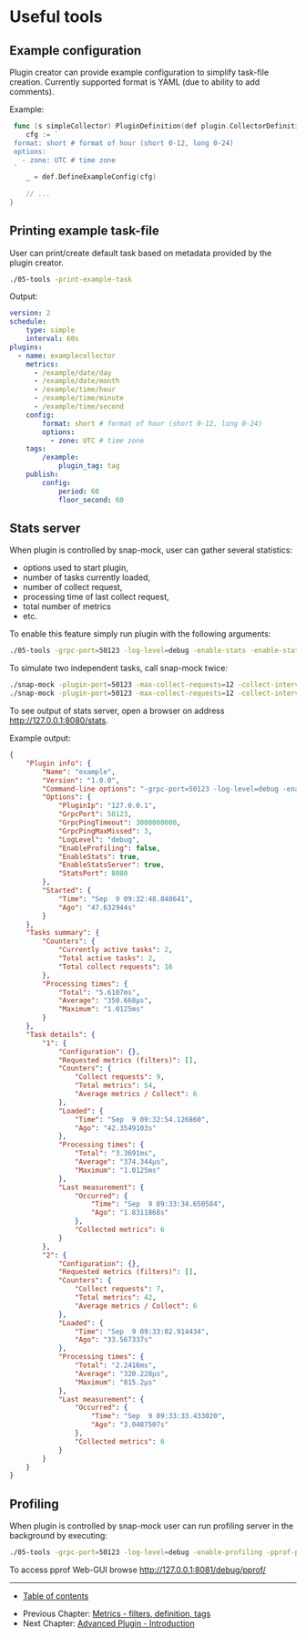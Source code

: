 # Useful tools

## Example configuration

Plugin creator can provide example configuration to simplify task-file creation.
Currently supported format is YAML (due to ability to add comments).

Example:
```go
 func (s simpleCollector) PluginDefinition(def plugin.CollectorDefinition) error {
 	cfg := `
 format: short # format of hour (short 0-12, long 0-24)
 options:
   - zone: UTC # time zone
 `
 	_ = def.DefineExampleConfig(cfg)
    
    // ...
}
```

## Printing example task-file

User can print/create default task based on metadata provided by the plugin creator.

```bash
./05-tools -print-example-task
```

Output:
```yaml
version: 2
schedule:
    type: simple
    interval: 60s
plugins:
  - name: examplecollector
    metrics:
      - /example/date/day
      - /example/date/month
      - /example/time/hour
      - /example/time/minute
      - /example/time/second
    config:
        format: short # format of hour (short 0-12, long 0-24)
        options:
          - zone: UTC # time zone
    tags:
        /example:
            plugin_tag: tag
    publish:
        config:
            period: 60
            floor_second: 60
```

## Stats server

When plugin is controlled by snap-mock, user can gather several statistics:
- options used to start plugin,
- number of tasks currently loaded,
- number of collect request,
- processing time of last collect request,
- total number of metrics
- etc.

To enable this feature simply run plugin with the following arguments:
```bash
./05-tools -grpc-port=50123 -log-level=debug -enable-stats -enable-stats-server -stats-port=8080
```

To simulate two independent tasks, call snap-mock twice:
```bash
./snap-mock -plugin-port=50123 -max-collect-requests=12 -collect-interval=5s -task-id=1 &
./snap-mock -plugin-port=50123 -max-collect-requests=12 -collect-interval=5s -task-id=2 &
```

To see output of stats server, open a browser on address http://127.0.0.1:8080/stats.

Example output:
```json
{
    "Plugin info": {
        "Name": "example",
        "Version": "1.0.0",
        "Command-line options": "-grpc-port=50123 -log-level=debug -enable-stats -enable-stats-server -stats-port=8080",
        "Options": {
            "PluginIp": "127.0.0.1",
            "GrpcPort": 50123,
            "GrpcPingTimeout": 3000000000,
            "GrpcPingMaxMissed": 3,
            "LogLevel": "debug",
            "EnableProfiling": false,
            "EnableStats": true,
            "EnableStatsServer": true,
            "StatsPort": 8080
        },
        "Started": {
            "Time": "Sep  9 09:32:48.848641",
            "Ago": "47.632944s"
        }
    },
    "Tasks summary": {
        "Counters": {
            "Currently active tasks": 2,
            "Total active tasks": 2,
            "Total collect requests": 16
        },
        "Processing times": {
            "Total": "5.6107ms",
            "Average": "350.668µs",
            "Maximum": "1.0125ms"
        }
    },
    "Task details": {
        "1": {
            "Configuration": {},
            "Requested metrics (filters)": [],
            "Counters": {
                "Collect requests": 9,
                "Total metrics": 54,
                "Average metrics / Collect": 6
            },
            "Loaded": {
                "Time": "Sep  9 09:32:54.126860",
                "Ago": "42.3549103s"
            },
            "Processing times": {
                "Total": "3.3691ms",
                "Average": "374.344µs",
                "Maximum": "1.0125ms"
            },
            "Last measurement": {
                "Occurred": {
                    "Time": "Sep  9 09:33:34.650584",
                    "Ago": "1.8311868s"
                },
                "Collected metrics": 6
            }
        },
        "2": {
            "Configuration": {},
            "Requested metrics (filters)": [],
            "Counters": {
                "Collect requests": 7,
                "Total metrics": 42,
                "Average metrics / Collect": 6
            },
            "Loaded": {
                "Time": "Sep  9 09:33:02.914434",
                "Ago": "33.567337s"
            },
            "Processing times": {
                "Total": "2.2416ms",
                "Average": "320.228µs",
                "Maximum": "815.2µs"
            },
            "Last measurement": {
                "Occurred": {
                    "Time": "Sep  9 09:33:33.433020",
                    "Ago": "3.0487507s"
                },
                "Collected metrics": 6
            }
        }
    }
}
```

## Profiling

When plugin is controlled by snap-mock user can run profiling server in the background by executing:
```bash
./05-tools -grpc-port=50123 -log-level=debug -enable-profiling -pprof-port=8081
```

To access pprof Web-GUI browse http://127.0.0.1:8081/debug/pprof/

----

* [Table of contents](/v2/tutorial/README.md)
- Previous Chapter: [Metrics - filters, definition, tags](/v2/tutorial/04-metrics/README.md)
- Next Chapter: [Advanced Plugin - Introduction](/v2/tutorial/06-overview/README.md)

